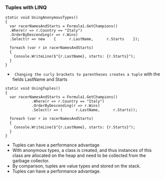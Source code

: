 ### Tuples with LINQ
```
static void UsingAnonymousTypes() 
{  
  var racerNamesAndStarts = Formula1.GetChampions()    
  .Where(r => r.Country == "Italy")    
  .OrderByDescending(r => r.Wins)    
  .Select(r => new    {      r.LastName,      r.Starts    });

  foreach (var r in racerNamesAndStarts)  
  {    
    Console.WriteLine($"{r.LastName}, starts: {r.Starts}");  
  } 
} 
```
- ``` Changing the curly brackets to parentheses creates a tuple``` with the fields LastName and Starts
```
static void UsingTuples() 
{  
  var racerNamesAndStarts = Formula1.GetChampions()    
            .Where(r => r.Country == "Italy")    
            .OrderByDescending(r => r.Wins)    
            .Select(r => (      r.LastName,      r.Starts));

  foreach (var r in racerNamesAndStarts)  
  {    
    Console.WriteLine($"{r.LastName}, starts: {r.Starts}");  
  } 
}
```
- Tuples can have a performance advantage
- With anonymous types, a class is created, and thus instances of this class are allocated on the heap and need to be collected from the garbage collector. 
- By comparison, tuples are value types and stored on the stack. 
- Tuples can have a performance advantage.
 
